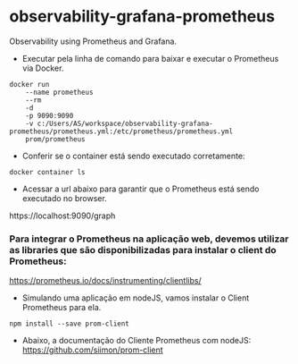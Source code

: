 # observability-grafana-prometheus
Observability using Prometheus and Grafana.   

* Executar pela linha de comando para baixar e executar o Prometheus via Docker.  

```docker
docker run 
    --name prometheus
    --rm
    -d
    -p 9090:9090
    -v c:/Users/AS/workspace/observability-grafana-prometheus/prometheus.yml:/etc/prometheus/prometheus.yml
    prom/prometheus
```  

* Conferir se o container está sendo executado corretamente:    


`docker container ls`  

* Acessar a url abaixo para garantir que o Prometheus está sendo executado no browser.  

https://localhost:9090/graph   


### Para integrar o Prometheus na aplicação web, devemos utilizar as libraries que são disponibilizadas para instalar o client do Prometheus:  

https://prometheus.io/docs/instrumenting/clientlibs/     


* Simulando uma aplicação em nodeJS, vamos instalar o Client Prometheus para ela.  

`npm install --save prom-client`   

* Abaixo, a documentação do Cliente Prometheus com nodeJS:    
https://github.com/siimon/prom-client

